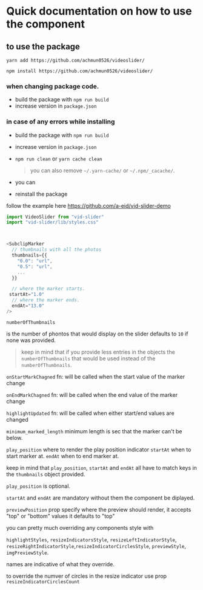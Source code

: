 # Quick documentation on how to use the component


## to use the package

`yarn add https://github.com/achmun0526/videoslider/`

`npm install https://github.com/achmun0526/videoslider/`

### when changing package code.
- build the package with `npm run build`
- increase version in `package.json`

### in case of any errors while installing
- build the package with `npm run build`
- increase version in `package.json`
- `npm run clean` or `yarn cache clean`

  > you can also remove `~/.yarn-cache/` or `~/.npm/_cacache/`.

- you can
- reinstall the package


follow the example here https://github.com/a-eid/vid-slider-demo

```js
import VideoSlider from "vid-slider"
import "vid-slider/lib/styles.css"



<SubclipMarker
  // thumbnails with all the photos
  thumbnails={{
    "0.0": "url",
    "0.5": "url",
    ...
  }}

  // where the marker starts.
 startAt="1.0"
  // where the marker ends.
  endAt="13.0"
/>
```

`numberOfThumbnails`

is the number of phontos that would display on the slider defaults to `10` if none was provided.

> keep in mind that if you provide less entries in the objects the `numberOfThumbnails` that would be used instead of the `numberOfThumbnails`.

`onStartMarkChagned` fn: will be called when the start value of the marker change

`onEndMarkChagned` fn: will be called when the end value of the marker change

`highlightUpdated` fn: will be called when either start/end values are changed

`minimum_marked_length` minimum length is sec that the marker can't be below.

`play_position` where to render the play position indicator `startAt` when to start marker at. `endAt` when to end marker at.

keep in mind that `play_position`, `startAt` and `endAt` all have to match keys in the `thumbnails` object provided.

`play_position` is optional.

`startAt` and `endAt` are mandatory without them the component be diplayed.

`previewPosition` prop specify where the preview should render, it accepts "top" or "bottom" values it defaults to "top"

you can pretty much overriding any components style with

`highlightStyles`, `resizeIndicatorsStyle`, `resizeLeftIndicatorStyle`, `resizeRightIndicatorStyle`,`resizeIndicatorCirclesStyle`, `previewStyle`, `imgPreviewStyle`.

names are indicative of what they override.

to override the numver of circles in the resize indicator use prop `resizeIndicatorCirclesCount`
